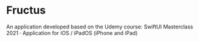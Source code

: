 # Fructus
An application developed based on the Udemy course: SwiftUI Masterclass 2021 · Application for iOS / iPadOS (iPhone and iPad)
